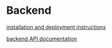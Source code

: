 # Backend

[installation and deployment instructions](/documentation/installation-and-deployment.md)

[backend API documentation](/documentation/backend-api.md)

